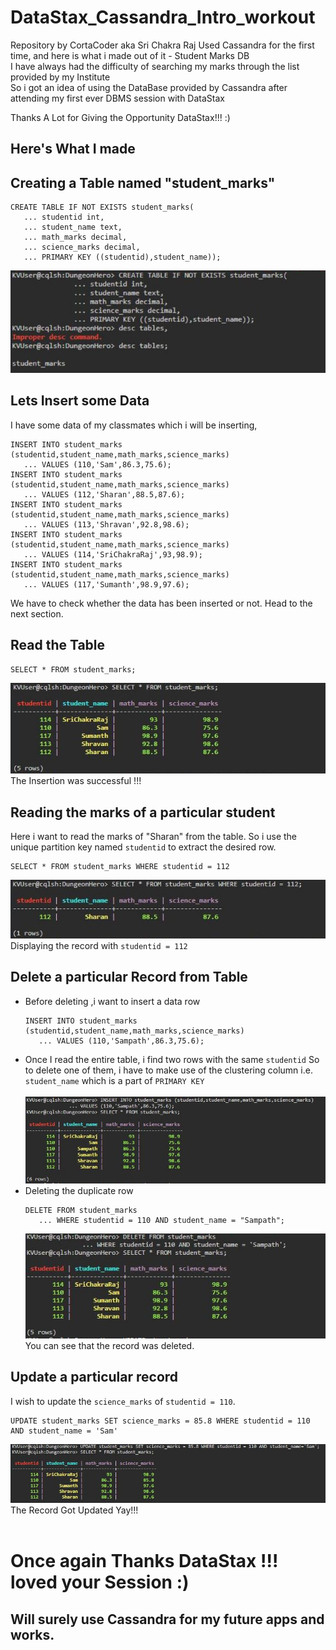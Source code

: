 # DataStax_Cassandra_Intro_workout
Repository by CortaCoder aka Sri Chakra Raj
Used Cassandra for the first time, and here is what i made out of it - Student Marks DB<br />
I have always had the difficulty of searching my marks through the list provided by my Institute<br />
So i got an idea of using the DataBase provided by Cassandra after attending my first ever DBMS session with DataStax<br />

Thanks A Lot for Giving the Opportunity DataStax!!! :)<br />

Here's What I made
-------------------------------------------------------------
## Creating a Table named "student_marks"<br />
```
CREATE TABLE IF NOT EXISTS student_marks(
   ... studentid int,
   ... student_name text,
   ... math_marks decimal,
   ... science_marks decimal,
   ... PRIMARY KEY ((studentid),student_name));
```
![](https://github.com/CortaCoder/DataStax_Cassandra_Intro_workout/blob/master/Create.JPG)

## Lets Insert some Data<br />
I have some data of my classmates which i will be inserting,
```
INSERT INTO student_marks (studentid,student_name,math_marks,science_marks)
   ... VALUES (110,'Sam',86.3,75.6);
INSERT INTO student_marks (studentid,student_name,math_marks,science_marks)
   ... VALUES (112,'Sharan',88.5,87.6);
INSERT INTO student_marks (studentid,student_name,math_marks,science_marks)
   ... VALUES (113,'Shravan',92.8,98.6);
INSERT INTO student_marks (studentid,student_name,math_marks,science_marks)
   ... VALUES (114,'SriChakraRaj',93,98.9);
INSERT INTO student_marks (studentid,student_name,math_marks,science_marks)
   ... VALUES (117,'Sumanth',98.9,97.6);
```
We have to check whether the data has been inserted or not. Head to the next section.

## Read the Table<br />
```
SELECT * FROM student_marks;
```
![](https://github.com/CortaCoder/DataStax_Cassandra_Intro_workout/blob/master/Read%20Entire%20Data.JPG)<br />
   The Insertion was successful !!!<br />
## Reading the marks of a particular student
Here i want to read the marks of "Sharan" from the table.
So i use the unique partition key named `studentid` to extract the desired row.
```
SELECT * FROM student_marks WHERE studentid = 112
```
![](https://github.com/CortaCoder/DataStax_Cassandra_Intro_workout/blob/master/Read%20a%20record.JPG)<br />
   Displaying the record with `studentid = 112`<br />
## Delete a particular Record from Table
* Before deleting ,i want to insert a data row
   ```
   INSERT INTO student_marks (studentid,student_name,math_marks,science_marks)
      ... VALUES (110,'Sampath',86.3,75.6);
   ```
* Once I read the entire table, i find two rows with the same `studentid` So to delete one of them, i have to make use of the clustering column i.e. `student_name` which is a part of `PRIMARY KEY`<br /><br />
   ![](https://github.com/CortaCoder/DataStax_Cassandra_Intro_workout/blob/master/Read%20Duplicate.JPG)<br />
* Deleting the duplicate row
   ```
   DELETE FROM student_marks
      ... WHERE studentid = 110 AND student_name = "Sampath";
   ```
   ![](https://github.com/CortaCoder/DataStax_Cassandra_Intro_workout/blob/master/Deleting.JPG)<br />
   You can see that the record was deleted.<br />
## Update a particular record
I wish to update the `science_marks` of `studentid = 110`.
```
UPDATE student_marks SET science_marks = 85.8 WHERE studentid = 110 AND student_name = 'Sam' 
```
   ![](https://github.com/CortaCoder/DataStax_Cassandra_Intro_workout/blob/master/Updated.JPG)<br />
   The Record Got Updated Yay!!!<br /><br />
# Once again Thanks DataStax !!! loved your Session :)<br />
## Will surely use Cassandra for my future apps and works.
